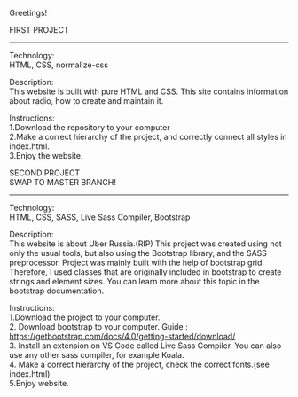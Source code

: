 Greetings!

FIRST PROJECT<br>
________________
Technology:
<br>
HTML,
CSS,
normalize-css

Description:
<br>
This website is built with pure HTML and CSS.
This site contains information about radio, how to create and maintain it.

Instructions:
<br>
1.Download the repository to your computer<br>
2.Make a correct hierarchy of the project, and correctly connect all styles in index.html.<br>
3.Enjoy the website.

SECOND PROJECT<br>
SWAP TO MASTER BRANCH! <br>
__________________

Technology:
<br>
HTML,
CSS,
SASS,
Live Sass Compiler,
Bootstrap

Description:
<br>
This website is about Uber Russia.(RIP)
This project was created using not only the usual tools, but also using the Bootstrap library, and the SASS preprocessor. Project was mainly built with the help of bootstrap grid. Therefore, I used classes that are originally included in bootstrap to create strings and element sizes.
You can learn more about this topic in the bootstrap documentation.

Instructions:
<br>
1.Download the project to your computer.<br>
2. Download bootstrap to your computer. Guide : https://getbootstrap.com/docs/4.0/getting-started/download/<br>
3. Install an extension on VS Code called Live Sass Compiler. You can also use any other sass compiler, for example Koala. <br>
4. Make a correct hierarchy of the project, check the correct fonts.(see index.html) <br>
5.Enjoy website.

